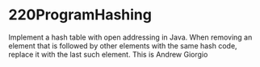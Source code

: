 # 220ProgramHashing
Implement a hash table with open addressing in Java. When removing an element that is followed by other elements with the same hash code, replace it with the last such element.
This is Andrew Giorgio
